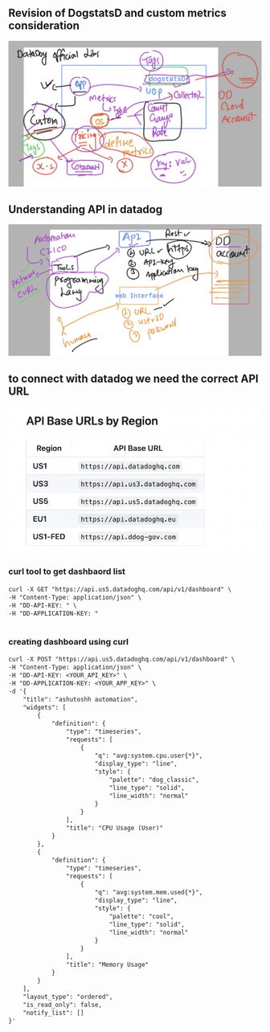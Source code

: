 ## Revision of DogstatsD and custom metrics consideration 

<img src="dogs.png">

## Understanding API in datadog 

<img src="datadogapi.png">

## to connect with datadog we need the correct API URL 

<img src="apiurl.png">

### curl tool to get dashbaord list 

```
curl -X GET "https://api.us5.datadoghq.com/api/v1/dashboard" \
-H "Content-Type: application/json" \
-H "DD-API-KEY: " \
-H "DD-APPLICATION-KEY: "


```

### creating dashboard using curl 

```
curl -X POST "https://api.us5.datadoghq.com/api/v1/dashboard" \
-H "Content-Type: application/json" \
-H "DD-API-KEY: <YOUR_API_KEY>" \
-H "DD-APPLICATION-KEY: <YOUR_APP_KEY>" \
-d '{
    "title": "ashutoshh automation",
    "widgets": [
        {
            "definition": {
                "type": "timeseries",
                "requests": [
                    {
                        "q": "avg:system.cpu.user{*}",
                        "display_type": "line",
                        "style": {
                            "palette": "dog_classic",
                            "line_type": "solid",
                            "line_width": "normal"
                        }
                    }
                ],
                "title": "CPU Usage (User)"
            }
        },
        {
            "definition": {
                "type": "timeseries",
                "requests": [
                    {
                        "q": "avg:system.mem.used{*}",
                        "display_type": "line",
                        "style": {
                            "palette": "cool",
                            "line_type": "solid",
                            "line_width": "normal"
                        }
                    }
                ],
                "title": "Memory Usage"
            }
        }
    ],
    "layout_type": "ordered",
    "is_read_only": false,
    "notify_list": []
}'

```
